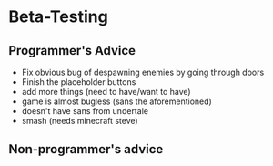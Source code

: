 # Beta-Testing

## Programmer's Advice
- Fix obvious bug of despawning enemies by going through doors
- Finish the placeholder buttons
- add more things (need to have/want to have)
- game is almost bugless (sans the aforementioned)
- doesn't have sans from undertale
- smash (needs minecraft steve)

## Non-programmer's advice